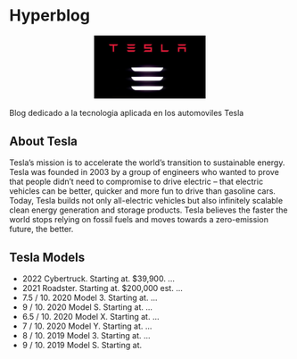 # Hyperblog

<p align="center"><img src="imagenes/Tesla.png" width="200"></p>
Blog dedicado a la tecnologia aplicada en los automoviles Tesla


## About Tesla

Tesla’s mission is to accelerate the world’s transition to sustainable energy.
Tesla was founded in 2003 by a group of engineers who wanted to prove that people didn’t need to compromise to drive electric – that electric vehicles can be better, quicker and more fun to drive than gasoline cars. Today, Tesla builds not only all-electric vehicles but also infinitely scalable clean energy generation and storage products. Tesla believes the faster the world stops relying on fossil fuels and moves towards a zero-emission future, the better.


## Tesla Models

- 2022 Cybertruck. Starting at. $39,900. ...
- 2021 Roadster. Starting at. $200,000 est. ...
- 7.5 / 10. 2020 Model 3. Starting at. ...
- 9 / 10. 2020 Model S. Starting at. ...
- 6.5 / 10. 2020 Model X. Starting at. ...
- 7 / 10. 2020 Model Y. Starting at. ...
- 8 / 10. 2019 Model 3. Starting at. ...
- 9 / 10. 2019 Model S. Starting at.
